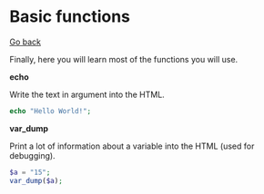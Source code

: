 # Basic functions

[Go back](..)

Finally, here you will learn most of the functions
you will use.

**echo**

Write the text in argument into the HTML.

```php
echo "Hello World!";
```

<div class="sr"></div>

**var_dump**

Print a lot of information about a variable
into the HTML (used for debugging).

```php
$a = "15";
var_dump($a);
```